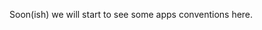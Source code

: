 Soon(ish) we will start to see some apps conventions here.

[angular-app]: https://github.com/angular-app/angular-app
[angular-generator]: https://github.com/yeoman/generator-angular
[angular-seed]: https://github.com/angular/angular-seed
[Yeoman]: http://yeoman.io/
[Django]: https://www.djangoproject.com/
[Rails]: http://rubyonrails.org/
[Symfony]: http://symfony.com/
[Bower]: https://github.com/bower/bower

